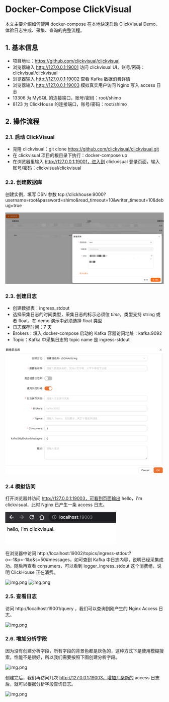 # Docker-Compose ClickVisual

本文主要介绍如何使用 docker-compose 在本地快速启动 ClickVisual Demo，体验日志生成、采集、查询的完整流程。

## 1. 基本信息
- 项目地址：https://github.com/clickvisual/clickvisual
- 浏览器输入 http://127.0.0.1:19001 访问 clickvisual UI，账号/密码：clickvisual/clickvisual
- 浏览器输入 http://127.0.0.1:19002 查看 Kafka 数据消费详情
- 浏览器输入 http://127.0.0.1:19003 模拟真实用户访问 Nginx 写入 access 日志
- 13306 为 MySQL 的连接端口，账号/密码：root/shimo
- 8123 为 ClickHouse 的连接端口，账号/密码：root/shimo


## 2. 操作流程
### 2.1. 启动 ClickVisual
- 克隆 clickvisual：git clone https://github.com/clickvisual/clickvisual.git
- 在 clickvisual 项目的根目录下执行：docker-compose up
- 在浏览器里输入 http://127.0.0.1:19001，进入到 clickvisual 登录页面，输入账号/密码：clickvisual/clickvisual

### 2.2. 创建数据库
创建实例，填写 DSN 参数 tcp://clickhouse:9000?username=root&password=shimo&read_timeout=10&writer_timeout=10&debug=true

![img.png](../../images/create-database.png)

### 2.3. 创建日志
- 创建数据表：ingress_stdout
- 选择采集日志的时间类型，采集日志的标示必须位 _time_，类型支持 string 或者 float，在 demo 演示中必须选择  float 类型
- 日志保存时间：7 天
- Brokers：填入 docker-compose 启动的 Kafka 容器访问地址：kafka:9092
- Topic：Kafka 中采集日志的 topic name 是 ingress-stdout

![img.png](../../images/table-create.png)

### 2.4 模拟访问
打开浏览器并访问 http://127.0.0.1:19003，可看到页面输出 hello，i'm clickvisual，此时 Nginx 已产生一条 access 日志。

![img.png](../../images/simulation-access.png)

在浏览器中访问 http://localhost:19002/topics/ingress-stdout?o=-1&p=-1&q&s=50#messages，如可查到 Kafka 中日志内容，说明已经采集成功。随后再查看 consumers，可以看到 logger_ingress_stdout 这个消费组，说明 ClickHouse 正在消费。

![img.png](../../images/kafka-data.png)
![img.png](../../images/kafka-consume.png)

### 2.5. 查看日志
访问 http://localhost:19001/query ，我们可以查询到刚产生的 Nginx Access 日志。

![img.png](../../images/table-query.png)

### 2.6. 增加分析字段
因为没有创建分析字段，所有字段的背景色都是灰色的，这种方式下是使用模糊搜索，性能不是很好，所以我们需要按照下图创建分析字段。

![img.png](../../images/increase-index.png)

创建完后，我们再访问几次 http://127.0.0.1:19003，增加几条新的 access 日志后，就可以根据分析字段查询日志。

![img.png](../../images/overall-introduction.png)
